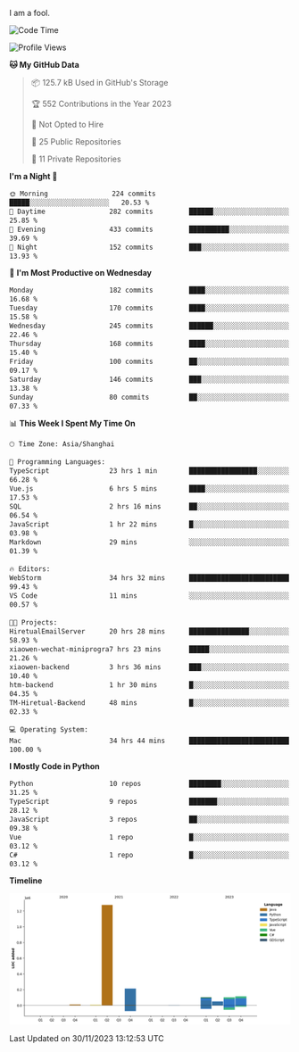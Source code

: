 I am a fool.

<!--START_SECTION:waka-->
![Code Time](http://img.shields.io/badge/Code%20Time-950%20hrs%2015%20mins-blue)

![Profile Views](http://img.shields.io/badge/Profile%20Views-26-blue)

**🐱 My GitHub Data** 

> 📦 125.7 kB Used in GitHub's Storage 
 > 
> 🏆 552 Contributions in the Year 2023
 > 
> 🚫 Not Opted to Hire
 > 
> 📜 25 Public Repositories 
 > 
> 🔑 11 Private Repositories 
 > 
**I'm a Night 🦉** 

```text
🌞 Morning                224 commits         █████░░░░░░░░░░░░░░░░░░░░   20.53 % 
🌆 Daytime                282 commits         ██████░░░░░░░░░░░░░░░░░░░   25.85 % 
🌃 Evening                433 commits         ██████████░░░░░░░░░░░░░░░   39.69 % 
🌙 Night                  152 commits         ███░░░░░░░░░░░░░░░░░░░░░░   13.93 % 
```
📅 **I'm Most Productive on Wednesday** 

```text
Monday                   182 commits         ████░░░░░░░░░░░░░░░░░░░░░   16.68 % 
Tuesday                  170 commits         ████░░░░░░░░░░░░░░░░░░░░░   15.58 % 
Wednesday                245 commits         ██████░░░░░░░░░░░░░░░░░░░   22.46 % 
Thursday                 168 commits         ████░░░░░░░░░░░░░░░░░░░░░   15.40 % 
Friday                   100 commits         ██░░░░░░░░░░░░░░░░░░░░░░░   09.17 % 
Saturday                 146 commits         ███░░░░░░░░░░░░░░░░░░░░░░   13.38 % 
Sunday                   80 commits          ██░░░░░░░░░░░░░░░░░░░░░░░   07.33 % 
```


📊 **This Week I Spent My Time On** 

```text
🕑︎ Time Zone: Asia/Shanghai

💬 Programming Languages: 
TypeScript               23 hrs 1 min        █████████████████░░░░░░░░   66.28 % 
Vue.js                   6 hrs 5 mins        ████░░░░░░░░░░░░░░░░░░░░░   17.53 % 
SQL                      2 hrs 16 mins       ██░░░░░░░░░░░░░░░░░░░░░░░   06.54 % 
JavaScript               1 hr 22 mins        █░░░░░░░░░░░░░░░░░░░░░░░░   03.98 % 
Markdown                 29 mins             ░░░░░░░░░░░░░░░░░░░░░░░░░   01.39 % 

🔥 Editors: 
WebStorm                 34 hrs 32 mins      █████████████████████████   99.43 % 
VS Code                  11 mins             ░░░░░░░░░░░░░░░░░░░░░░░░░   00.57 % 

🐱‍💻 Projects: 
HiretualEmailServer      20 hrs 28 mins      ███████████████░░░░░░░░░░   58.93 % 
xiaowen-wechat-miniprogra7 hrs 23 mins       █████░░░░░░░░░░░░░░░░░░░░   21.26 % 
xiaowen-backend          3 hrs 36 mins       ███░░░░░░░░░░░░░░░░░░░░░░   10.40 % 
htm-backend              1 hr 30 mins        █░░░░░░░░░░░░░░░░░░░░░░░░   04.35 % 
TM-Hiretual-Backend      48 mins             █░░░░░░░░░░░░░░░░░░░░░░░░   02.33 % 

💻 Operating System: 
Mac                      34 hrs 44 mins      █████████████████████████   100.00 % 
```

**I Mostly Code in Python** 

```text
Python                   10 repos            ████████░░░░░░░░░░░░░░░░░   31.25 % 
TypeScript               9 repos             ███████░░░░░░░░░░░░░░░░░░   28.12 % 
JavaScript               3 repos             ██░░░░░░░░░░░░░░░░░░░░░░░   09.38 % 
Vue                      1 repo              █░░░░░░░░░░░░░░░░░░░░░░░░   03.12 % 
C#                       1 repo              █░░░░░░░░░░░░░░░░░░░░░░░░   03.12 % 
```



**Timeline**

![Lines of Code chart](https://raw.githubusercontent.com/VeejaLiu/VeejaLiu/master/assets/bar_graph.png)


 Last Updated on 30/11/2023 13:12:53 UTC
<!--END_SECTION:waka-->
